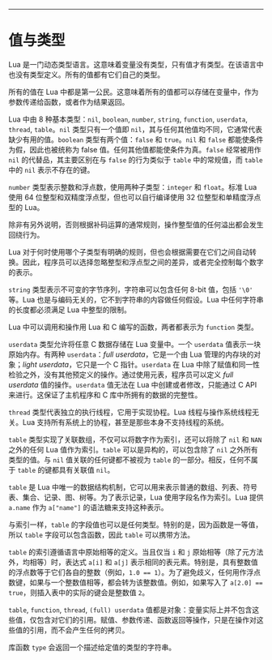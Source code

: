 
---

# 值与类型

Lua 是一门动态类型语言。这意味着变量没有类型，只有值才有类型。在该语言中也没有类型定义。所有的值都有它们自己的类型。

所有的值在 Lua 中都是第一公民。这意味着所有的值都可以存储在变量中，作为参数传递给函数，或者作为结果返回。

Lua 中由 8 种基本类型：`nil`, `boolean`, `number`, `string`, `function`, `userdata`, `thread`, `table`。`nil` 类型只有一个值即 `nil`，其与任何其他值均不同，它通常代表缺少有用的值。`boolean` 类型有两个值：`false` 和 `true`。`nil` 和 `false` 都能使条件为假，因此也被统称为 false 值。任何其他值都能使条件为真。`false` 经常被用作 `nil` 的代替品，其主要区别在与 `false` 的行为类似于 `table` 中的常规值，而 `table` 中的 `nil` 表示不存在的键。

`number` 类型表示整数和浮点数，使用两种子类型：`integer` 和 `float`。标准 Lua 使用 64 位整型和双精度浮点型，但也可以自行编译使用 32 位整型和单精度浮点型的 Lua。

除非有另外说明，否则根据补码运算的通常规则，操作整型值的任何溢出都会发生回绕行为。

Lua 对于何时使用哪个子类型有明确的规则，但也会根据需要在它们之间自动转换。因此，程序员可以选择忽略整型和浮点型之间的差异，或者完全控制每个数字的表示。

`string` 类型表示不可变的字节序列，字符串可以包含任何 8-bit 值，包括 `'\0'` 等。Lua 也是与编码无关的，它不到字符串的内容做任何假设。Lua 中任何字符串的长度都必须满足 Lua 中整型的限制。

Lua 中可以调用和操作用 Lua 和 C 编写的函数，两者都表示为 `function` 类型。

`userdata` 类型允许将任意 C 数据存储在 Lua 变量中。一个 `userdata` 值表示一块原始内存。有两种 `userdata`：*full userdata*，它是一个由 Lua 管理的内存块的对象；*light userdata*，它只是一个 C 指针。`userdata` 在 Lua 中除了赋值和同一性检验之外，没有其他预定义的操作。通过使用元表，程序员可以定义 *full userdata* 值的操作。`userdata` 值无法在 Lua 中创建或者修改，只能通过 C API 来进行。这保证了主机程序和 C 库中所拥有的数据的完整性。

`thread` 类型代表独立的执行线程，它用于实现协程。Lua 线程与操作系统线程无关。Lua 支持所有系统上的协程，甚至是那些本身不支持线程的系统。

`table` 类型实现了关联数组，不仅可以将数字作为索引，还可以将除了 `nil` 和 `NAN` 之外的任何 Lua 值作为索引。`table` 可以是异构的，可以包含除了 `nil` 之外所有类型的值。与 `nil` 值关联的任何键都不被视为 `table` 的一部分。相反，任何不属于 `table` 的键都具有关联值 `nil`。

`table` 是 Lua 中唯一的数据结构机制，它可以用来表示普通的数组、列表、符号表、集合、记录、图、树等。为了表示记录，Lua 使用字段名作为索引。Lua 提供 `a.name` 作为 `a["name"]` 的语法糖来支持这种表示。

与索引一样，`table` 的字段值也可以是任何类型。特别的是，因为函数是一等值，所以 `table` 字段可以包含函数，因此 `table` 可以携带方法。

`table` 的索引遵循语言中原始相等的定义。当且仅当 `i` 和 `j` 原始相等（除了元方法外，均相等）时，表达式 `a[i]` 和 `a[j]` 表示相同的表元素。特别是，具有整数值的浮点数等于它们各自的整数（例如，`1.0 == 1`）。为了避免歧义，任何用作浮点数键，如果与一个整数值相等，都会转为该整数值。例如，如果写入了 `a[2.0] == true`，则插入表中的实际的键会是整数值 `2`。

`table`, `function`, `thread`, `(full) userdata` 值都是对象：变量实际上并不包含这些值，仅包含对它们的引用。赋值、参数传递、函数返回等操作，只是在操作对这些值的引用，而不会产生任何的拷贝。

库函数 `type` 会返回一个描述给定值的类型的字符串。

